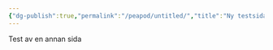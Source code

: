 ```yaml
---
{"dg-publish":true,"permalink":"/peapod/untitled/","title":"Ny testsida"}
---
```



Test av en annan sida